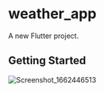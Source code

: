 # weather_app

A new Flutter project.

## Getting Started

![Screenshot_1662446513](https://user-images.githubusercontent.com/53033498/188565890-4e47ce53-65df-4c71-9c66-f8082d10c8a5.png)


